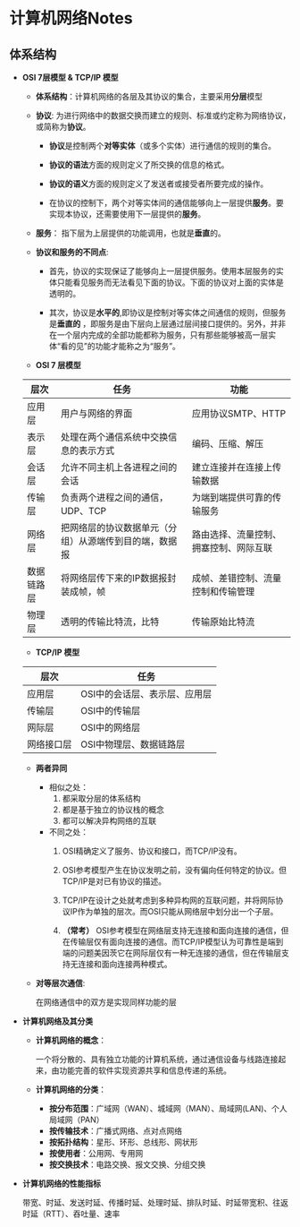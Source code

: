 # 计算机网络Notes

## 体系结构

+ **OSI 7层模型 & TCP/IP 模型**  
    + **体系结构**：计算机网络的各层及其协议的集合，主要采用**分层**模型  

    + **协议**: 为进行网络中的数据交换而建立的规则、标准或约定称为网络协议，或简称为**协议**。  
        + **协议**是控制两个**对等实体**（或多个实体）进行通信的规则的集合。  
        
        + **协议的语法**方面的规则定义了所交换的信息的格式。  

        + **协议的语义**方面的规则定义了发送者或接受者所要完成的操作。

        + 在协议的控制下，两个对等实体间的通信能够向上一层提供**服务**。要实现本协议，还需要使用下一层提供的**服务**。
    
    + **服务**： 指下层为上层提供的功能调用，也就是**垂直**的。  

    + **协议和服务的不同点**:

        + 首先，协议的实现保证了能够向上一层提供服务。使用本层服务的实体只能看见服务而无法看见下面的协议。下面的协议对上面的实体是透明的。  

        + 其次，协议是**水平的**,即协议是控制对等实体之间通信的规则，但服务是**垂直的** ，即服务是由下层向上层通过层间接口提供的。另外，并非在一个层内完成的全部功能都称为服务，只有那些能够被高一层实体“看的见”的功能才能称之为“服务”。
    
    + **OSI 7 层模型**
    
    层次|任务|功能  
    ---|---|---
    应用层|用户与网络的界面|应用协议SMTP、HTTP
    表示层|处理在两个通信系统中交换信息的表示方式|编码、压缩、解压
    会话层|允许不同主机上各进程之间的会话|建立连接并在连接上传输数据
    传输层|负责两个进程之间的通信，UDP、TCP|为端到端提供可靠的传输服务
    网络层|把网络层的协议数据单元（分组）从源端传到目的端，数据报|路由选择、流量控制、拥塞控制、网际互联
    数据链路层|将网络层传下来的IP数据报封装成帧，帧|成帧、差错控制、流量控制和传输管理
    物理层|透明的传输比特流，比特|传输原始比特流  

    + **TCP/IP 模型**

    层次|任务 
    ---|---
    应用层| OSI中的会话层、表示层、应用层  
    传输层| OSI中的传输层  
    网际层| OSI中的网络层
    网络接口层|OSI中物理层、数据链路层  

    + **两者异同**   
        + 相似之处：  
            1. 都采取分层的体系结构  
            2. 都是基于独立的协议栈的概念  
            3. 都可以解决异构网络的互联
        + 不同之处：  
            1. OSI精确定义了服务、协议和接口，而TCP/IP没有。  

            2. OSI参考模型产生在协议发明之前，没有偏向任何特定的协议。但TCP/IP是对已有协议的描述。  
            3. TCP/IP在设计之处就考虑到多种异构网的互联问题，并将网际协议IP作为单独的层次。而OSI只能从网络层中划分出一个子层。  
            4. **（常考）** OSI参考模型在网络层支持无连接和面向连接的通信，但在传输层仅有面向连接的通信。而TCP/IP模型认为可靠性是端到端的问题美因茨它在网际层仅有一种无连接的通信，但在传输层支持无连接和面向连接两种模式。
    
    + **对等层次通信**:  
      
      在网络通信中的双方是实现同样功能的层

+ **计算机网络及其分类**

    + **计算机网络的概念**：  

        一个将分散的、具有独立功能的计算机系统，通过通信设备与线路连接起来，由功能完善的软件实现资源共享和信息传递的系统。  
    
    + **计算机网络的分类**：  

        + **按分布范围**：广域网（WAN）、城域网（MAN）、局域网(LAN)、个人局域网（PAN）  
        + **按传输技术**：广播式网络、点对点网络
        + **按拓扑结构**：星形、环形、总线形、网状形
        + **按使用者**：公用网、专用网 
        + **按交换技术**：电路交换、报文交换、分组交换

+ **计算机网络的性能指标**

    带宽、时延、发送时延、传播时延、处理时延、排队时延、时延带宽积、往返时延（RTT）、吞吐量、速率


